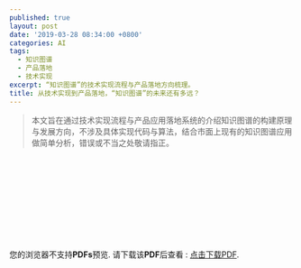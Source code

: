 ```yaml
---
published: true
layout: post
date: '2019-03-28 08:34:00 +0800'
categories: AI
tags:
  - 知识图谱
  - 产品落地
  - 技术实现
excerpt: “知识图谱”的技术实现流程与产品落地方向梳理。
title: 从技术实现到产品落地，“知识图谱”的未来还有多远？
---
```

> 本文旨在通过技术实现流程与产品应用落地系统的介绍知识图谱的构建原理与发展方向，不涉及具体实现代码与算法，结合市面上现有的知识图谱应用做简单分析，错误或不当之处敬请指正。

<object data="https://www.bobinsun.cn/assets/pdf/%E4%BB%8E%E6%8A%80%E6%9C%AF%E5%AE%9E%E7%8E%B0%E5%88%B0%E4%BA%A7%E5%93%81%E8%90%BD%E5%9C%B0%EF%BC%8C%E2%80%9C%E7%9F%A5%E8%AF%86%E5%9B%BE%E8%B0%B1%E2%80%9D%E7%9A%84%E6%9C%AA%E6%9D%A5%E8%BF%98%E6%9C%89%E5%A4%9A%E8%BF%9C%EF%BC%9F.pdf" type="application/pdf" width="100%" height="4000px">
    <embed src="https://www.bobinsun.cn/assets/pdf/%E4%BB%8E%E6%8A%80%E6%9C%AF%E5%AE%9E%E7%8E%B0%E5%88%B0%E4%BA%A7%E5%93%81%E8%90%BD%E5%9C%B0%EF%BC%8C%E2%80%9C%E7%9F%A5%E8%AF%86%E5%9B%BE%E8%B0%B1%E2%80%9D%E7%9A%84%E6%9C%AA%E6%9D%A5%E8%BF%98%E6%9C%89%E5%A4%9A%E8%BF%9C%EF%BC%9F.pdf">
        <p>您的浏览器不支持<b>PDFs</b>预览. 请下载该<b>PDF</b>后查看 : <a href="https://www.bobinsun.cn/assets/pdf/Technologies-QA-Based-on-KG.pdf">点击下载PDF</a>.</p>
</object>
